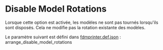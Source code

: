 # Disable Model Rotations

Lorsque cette option est activée, les modèles ne sont pas tournés lorsqu'ils sont disposés. Cela ne modifie pas la rotation existante des modèles.

Le paramètre suivant est défini dans [fdmprinter.def.json](https://github.com/smartavionics/Cura/blob/mb-master/resources/definitions/fdmprinter.def.json) : arrange_disable_model_rotations
